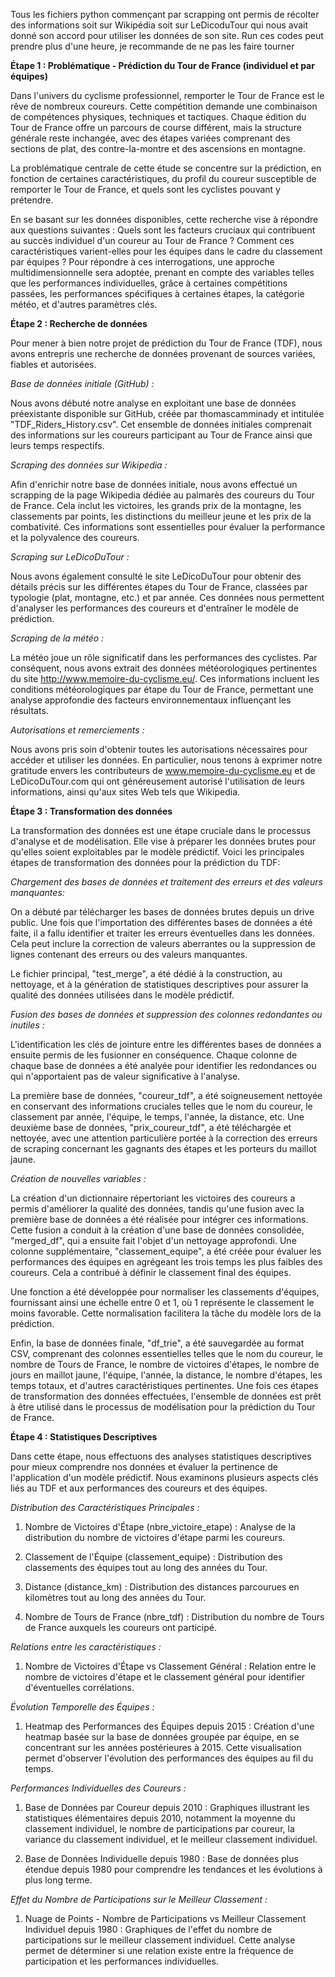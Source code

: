 Tous les fichiers python  commençant par scrapping ont permis de récolter des informations soit sur Wikipédia soit sur LeDicoduTour qui nous avait donné son accord pour utiliser les données de son site. Run ces codes peut prendre plus d'une heure, je recommande de ne pas les faire tourner

**Étape 1 : Problématique - Prédiction du Tour de France (individuel et par équipes)**

Dans l'univers du cyclisme professionnel, remporter le Tour de France est le rêve de nombreux coureurs. Cette compétition demande une combinaison de compétences physiques, techniques et tactiques. Chaque édition du Tour de France offre un parcours de course différent, mais la structure générale reste inchangée, avec des étapes variées comprenant des sections de plat, des contre-la-montre et des ascensions en montagne.

La problématique centrale de cette étude se concentre sur la prédiction, en fonction de certaines caractéristiques, du profil du coureur susceptible de remporter le Tour de France, et quels sont les cyclistes pouvant y prétendre.

En se basant sur les données disponibles, cette recherche vise à répondre aux questions suivantes : Quels sont les facteurs cruciaux qui contribuent au succès individuel d'un coureur au Tour de France ? Comment ces caractéristiques varient-elles pour les équipes dans le cadre du classement par équipes ? Pour répondre à ces interrogations, une approche multidimensionnelle sera adoptée, prenant en compte des variables telles que les performances individuelles, grâce à certaines compétitions passées, les performances spécifiques à certaines étapes, la catégorie météo, et d'autres paramètres clés.

**Étape 2 : Recherche de données**

Pour mener à bien notre projet de prédiction du Tour de France (TDF), nous avons entrepris une recherche de données provenant de sources variées, fiables et autorisées.

*Base de données initiale (GitHub) :*

Nous avons débuté notre analyse en exploitant une base de données préexistante disponible sur GitHub, créée par thomascamminady et intitulée "TDF_Riders_History.csv". Cet ensemble de données initiales comprenait des informations sur les coureurs participant au Tour de France ainsi que leurs temps respectifs.

*Scraping des données sur Wikipedia :*

Afin d'enrichir notre base de données initiale, nous avons effectué un scrapping de la page Wikipedia dédiée au palmarès des coureurs du Tour de France. Cela inclut les victoires, les grands prix de la montagne, les classements par points, les distinctions du meilleur jeune et les prix de la combativité. Ces informations sont essentielles pour évaluer la performance et la polyvalence des coureurs.

*Scraping sur LeDicoDuTour :*

Nous avons également consulté le site LeDicoDuTour pour obtenir des détails précis sur les différentes étapes du Tour de France, classées par typologie (plat, montagne, etc.) et par année. Ces données nous permettent d'analyser les performances des coureurs et d'entraîner le modèle de prédiction.

*Scraping de la météo :*

La météo joue un rôle significatif dans les performances des cyclistes. Par conséquent, nous avons extrait des données météorologiques pertinentes du site http://www.memoire-du-cyclisme.eu/. Ces informations incluent les conditions météorologiques par étape du Tour de France, permettant une analyse approfondie des facteurs environnementaux influençant les résultats.

*Autorisations et remerciements :*

Nous avons pris soin d'obtenir toutes les autorisations nécessaires pour accéder et utiliser les données. En particulier, nous tenons à exprimer notre gratitude envers les contributeurs de www.memoire-du-cyclisme.eu et de LeDicoDuTour.com qui ont généreusement autorisé l'utilisation de leurs informations, ainsi qu'aux sites Web tels que Wikipedia.

**Étape 3 : Transformation des données**

La transformation des données est une étape cruciale dans le processus d'analyse et de modélisation. Elle vise à préparer les données brutes pour qu'elles soient exploitables par le modèle prédictif. Voici les principales étapes de transformation des données pour la prédiction du TDF:

*Chargement des bases de données et traitement des erreurs et des valeurs manquantes:*

On a débuté par télécharger les bases de données brutes depuis un drive public. Une fois que l'importation des différentes bases de données a été faite, il a fallu identifier et traiter les erreurs éventuelles dans les données. Cela peut inclure la correction de valeurs aberrantes ou la suppression de lignes contenant des erreurs ou des valeurs manquantes. 

Le fichier principal, "test_merge", a été dédié à la construction, au nettoyage, et à la génération de statistiques descriptives pour assurer la qualité des données utilisées dans le modèle prédictif.

*Fusion des bases de données et suppression des colonnes redondantes ou inutiles :*

L'identification les clés de jointure entre les différentes bases de données a ensuite permis de les fusionner en conséquence. Chaque colonne de chaque base de données a été analyée pour identifier les redondances ou qui n'apportaient pas de valeur significative à l'analyse. 

La première base de données, "coureur_tdf", a été soigneusement nettoyée en conservant des informations cruciales telles que le nom du coureur, le classement par année, l'équipe, le temps, l'année, la distance, etc. Une deuxième base de données, "prix_coureur_tdf", a été téléchargée et nettoyée, avec une attention particulière portée à la correction des erreurs de scraping concernant les gagnants des étapes et les porteurs du maillot jaune. 

*Création de nouvelles variables :*

La création d'un dictionnaire répertoriant les victoires des coureurs a permis d'améliorer la qualité des données, tandis qu'une fusion avec la première base de données a été réalisée pour intégrer ces informations. Cette fusion a conduit à la création d'une base de données consolidée, "merged_df", qui a ensuite fait l'objet d'un nettoyage approfondi.
Une colonne supplémentaire, "classement_equipe", a été créée pour évaluer les performances des équipes en agrégeant les trois temps les plus faibles des coureurs. Cela a contribué à définir le classement final des équipes.

Une fonction a été développée pour normaliser les classements d'équipes, fournissant ainsi une échelle entre 0 et 1, où 1 représente le classement le moins favorable. Cette normalisation facilitera la tâche du modèle lors de la prédiction.

Enfin, la base de données finale, "df_trie", a été sauvegardée au format CSV, comprenant des colonnes essentielles telles que le nom du coureur, le nombre de Tours de France, le nombre de victoires d'étapes, le nombre de jours en maillot jaune, l'équipe, l'année, la distance, le nombre d'étapes, les temps totaux, et d'autres caractéristiques pertinentes. Une fois ces étapes de transformation des données effectuées, l'ensemble de données est prêt à être utilisé dans le processus de modélisation pour la prédiction du Tour de France.

**Étape 4 : Statistiques Descriptives**

Dans cette étape, nous effectuons des analyses statistiques descriptives pour mieux comprendre nos données et évaluer la pertinence de l'application d'un modèle prédictif. Nous examinons plusieurs aspects clés liés au TDF et aux performances des coureurs et des équipes.

*Distribution des Caractéristiques Principales :*

1. Nombre de Victoires d'Étape (nbre_victoire_etape) : Analyse de la distribution du nombre de victoires d'étape parmi les coureurs.

2. Classement de l'Équipe (classement_equipe) : Distribution des classements des équipes tout au long des années du Tour.

3. Distance (distance_km) : Distribution des distances parcourues en kilomètres tout au long des années du Tour.

4. Nombre de Tours de France (nbre_tdf) : Distribution du nombre de Tours de France auxquels les coureurs ont participé.

*Relations entre les caractéristiques :*

1. Nombre de Victoires d'Étape vs Classement Général : Relation entre le nombre de victoires d'étape et le classement général pour identifier d'éventuelles corrélations.

*Évolution Temporelle des Équipes :*

1. Heatmap des Performances des Équipes depuis 2015 : Création d'une heatmap basée sur la base de données groupée par équipe, en se concentrant sur les années postérieures à 2015. Cette visualisation permet d'observer l'évolution des performances des équipes au fil du temps.

*Performances Individuelles des Coureurs :*

1. Base de Données par Coureur depuis 2010 : Graphiques illustrant les statistiques élémentaires depuis 2010, notamment la moyenne du classement individuel, le nombre de participations par coureur, la variance du classement individuel, et le meilleur classement individuel.

2. Base de Données Individuelle depuis 1980 : Base de données plus étendue depuis 1980 pour comprendre les tendances et les évolutions à plus long terme.

*Effet du Nombre de Participations sur le Meilleur Classement :*

1. Nuage de Points - Nombre de Participations vs Meilleur Classement Individuel depuis 1980 : Graphiques de l'effet du nombre de participations sur le meilleur classement individuel. Cette analyse permet de déterminer si une relation existe entre la fréquence de participation et les performances individuelles.

